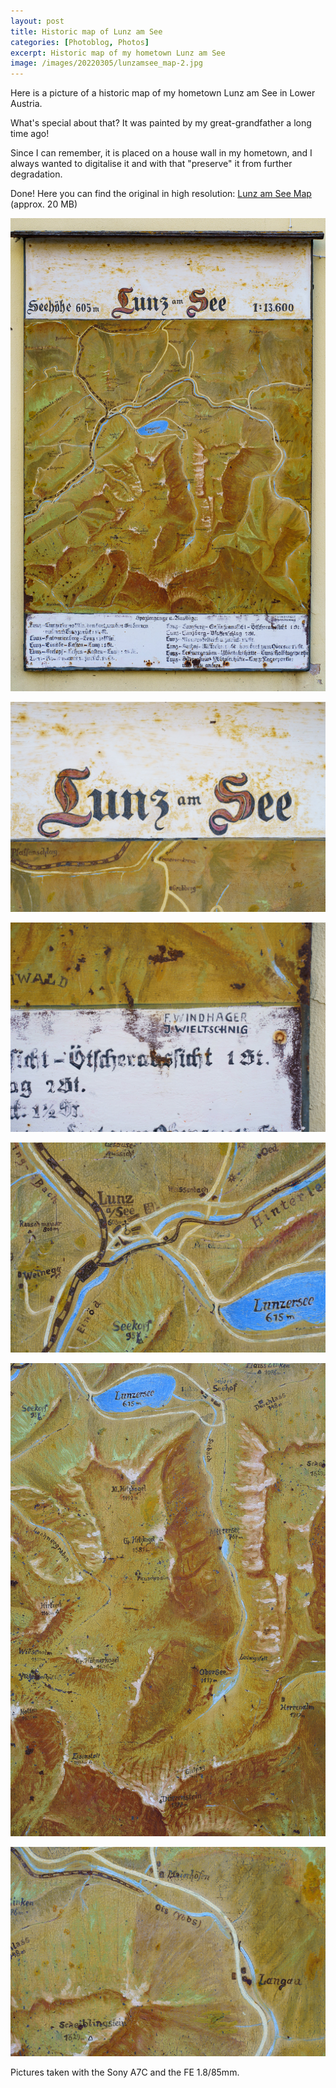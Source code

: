 ```yaml
---
layout: post
title: Historic map of Lunz am See
categories: [Photoblog, Photos]
excerpt: Historic map of my hometown Lunz am See
image: /images/20220305/lunzamsee_map-2.jpg
---
```


Here is a picture of a historic map of my hometown Lunz am See in Lower Austria.

What's special about that? It was painted by my great-grandfather a long time ago! 

Since I can remember, it is placed on a house wall in my hometown, and I always wanted to digitalise it and with that "preserve" it from further degradation.

Done! Here you can find the original in high resolution: [Lunz am See Map](../images/20220305/lunzamsee_map_fullsize.zip) (approx. 20 MB)

![Lunz am See - Historic map](../images/20220305/lunzamsee_map-1.jpg)

![Lunz am See - Historic map](../images/20220305/lunzamsee_map-2.jpg)

![Lunz am See - Historic map](../images/20220305/lunzamsee_map-3.jpg)

![Lunz am See - Historic map](../images/20220305/lunzamsee_map-4.jpg)

![Lunz am See - Historic map](../images/20220305/lunzamsee_map-5.jpg)

![Lunz am See - Historic map](../images/20220305/lunzamsee_map-6.jpg)


Pictures taken with the Sony A7C and the FE 1.8/85mm.
